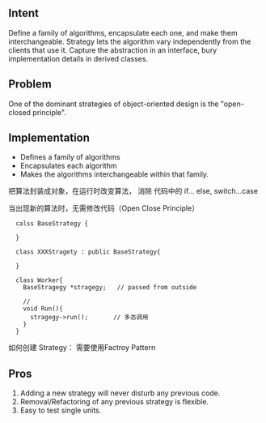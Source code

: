 

## Intent
Define a family of algorithms, encapsulate each one, and make them interchangeable. Strategy lets the algorithm vary independently from the clients that use it.
Capture the abstraction in an interface, bury implementation details in derived classes.

## Problem
One of the dominant strategies of object-oriented design is the "open-closed principle".

## Implementation 
- Defines a family of algorithms
- Encapsulates each algorithm
- Makes the algorithms interchangeable within that family.

把算法封装成对象，在运行时改变算法， 消除 代码中的 if... else, switch...case

当出现新的算法时，无需修改代码（Open Close Principle）
```
  calss BaseStrategy {

  }

  class XXXStragety : public BaseStrategy{

  }

  class Worker{
    BaseStragegy *stragegy;   // passed from outside

    //
    void Run(){
      stragegy->run();       // 多态调用 
    }    
  }
```
如何创建 Strategy： 需要使用Factroy Pattern


## Pros
1. Adding a new strategy will never disturb any previous code.
2. Removal/Refactoring of any previous strategy is flexible.
3. Easy to test single units.




